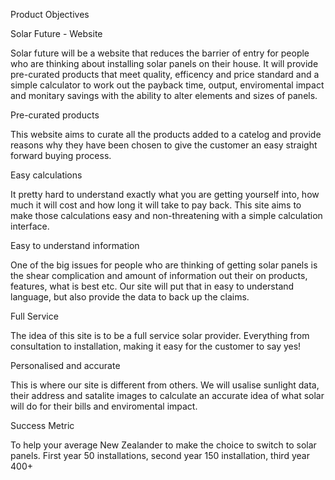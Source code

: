 Product Objectives

Solar Future - Website

Solar future will be a website that reduces the barrier of entry for people who are thinking about installing solar panels on their house. It will provide pre-curated products that meet quality, efficency and price standard and a simple calculator to work out the payback time, output, enviromental impact and monitary savings with the ability to alter elements and sizes of panels.

Pre-curated products

This website aims to curate all the products added to a catelog and provide reasons why they have been chosen to give the customer an easy straight forward buying process.

Easy calculations

It pretty hard to understand exactly what you are getting yourself into, how much it will cost and how long it will take to pay back. This site aims to make those calculations easy and non-threatening with a simple calculation interface.

Easy to understand information

One of the big issues for people who are thinking of getting solar panels is the shear complication and amount of information out their on products, features, what is best etc. Our site will put that in easy to understand language, but also provide the data to back up the claims.

Full Service

The idea of this site is to be a full service solar provider. Everything from consultation to installation, making it easy for the customer to say yes!

Personalised and accurate

This is where our site is different from others. We will usalise sunlight data, their address and satalite images to calculate an accurate idea of what solar will do for their bills and enviromental impact. 

Success Metric

To help your average New Zealander to make the choice to switch to solar panels. First year 50 installations, second year 150 installation, third year 400+